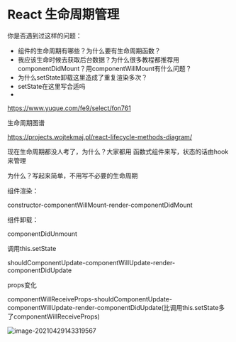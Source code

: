 # React 生命周期管理

你是否遇到过这样的问题：

- 组件的生命周期有哪些？为什么要有生命周期函数？
- 我应该生命时候去获取后台数据？为什么很多教程都推荐用componentDidMount？用componentWillMount有什么问题？
- 为什么setState卸载这里造成了重复渲染多次？
- setState在这里写合适吗
- ​	

https://www.yuque.com/fe9/select/fon761





生命周期图谱

https://projects.wojtekmaj.pl/react-lifecycle-methods-diagram/



现在生命周期都没人考了，为什么？大家都用 函数式组件来写，状态的话由hook来管理

为什么？写起来简单，不用写不必要的生命周期







组件渲染：

constructor-componentWillMount-render-componentDidMount

组件卸载：

componentDidUnmount

调用this.setState

shouldComponentUpdate-componentWillUpdate-render-componentDidUpdate

props变化

componentWillReceiveProps-shouldComponentUpdate-componentWillUpdate-render-componentDidUpdate(比调用this.setState多了componentWillReceiveProps)





![image-20210429143319567](C:/Users/hanbo/AppData/Roaming/Typora/typora-user-images/image-20210429143319567.png)